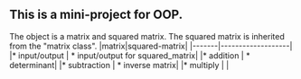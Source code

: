 ## This is a mini-project for OOP.
The object is a matrix and squared matrix. The squared matrix is inherited from the "matrix class".
|matrix|squared-matrix|
|-------|-------------------|
|* input/output | * input/output for squared_matrix|
|* addition | * determinant|
|* subtraction | * inverse matrix|
|* multiply    | |
